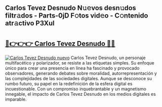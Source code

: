 ## Carlos Tevez Desnudo N𝚞𝚎vos desn𝚞dos filtr𝚊dos - Parts-0jD F𝚘tos vid𝚎o - C𝚘ntenido atr𝚊ctivo P3Xul

# <h2><a href="http://mb598x.tromn.icu/?c=Carlos+Tevez+Desnudo">🔗👉👉👉 Carlos Tevez Desnudo 🔗🔗</a></h2>

[![Carlos Tevez Desnudo nuevo](https://i.imgur.com/pEAQMta.gif)](http://mb598x.tromn.icu/?c=Carlos+Tevez+Desnudo)
Carlos Tevez Desnudo, un personaje multifacético y polarizador, se resiste a las etiquetas simples. Su enfoque único para crear una presencia en línea ha fascinado y provocado observadores, generando debates sobre moralidad, autorrepresentación y las complejidades de las sociedades digitales. Aunque se desconoce su rumbo futuro, su papel en la redefinición de la esfera digital es incuestionable. Con un compromiso inquebrantable y un magnetismo innegable, el impacto de Carlos Tevez Desnudo en los medios digitales es imparable.
